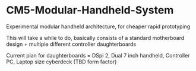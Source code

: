 # CM5-Modular-Handheld-System
Experimental modular handheld architecture, for cheaper rapid prototyping

This will take a while to do, basically consists of a standard motherboard design + multiple different controller daughterboards

Current plan for daughterboards = DSpi 2, Dual 7 inch handheld, Controller PC, Laptop size cyberdeck (TBD form factor)
